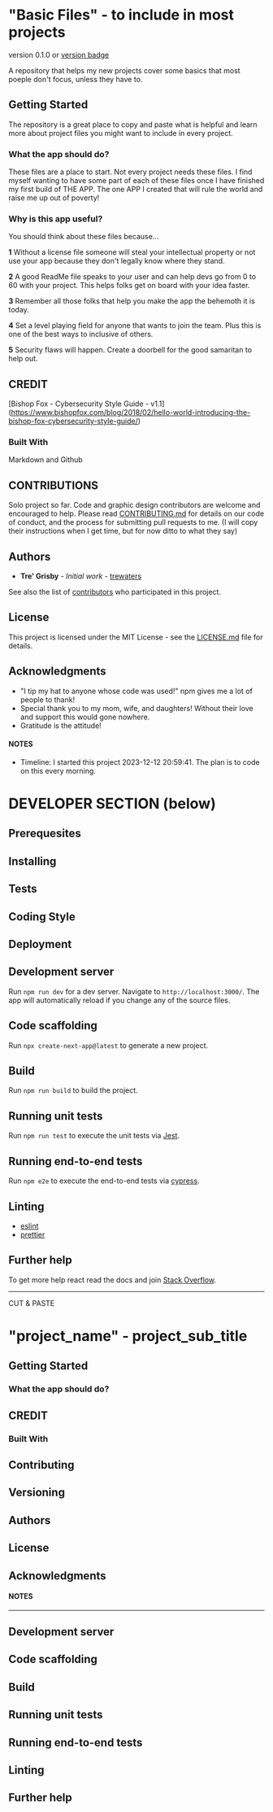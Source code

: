 # "Basic Files" - to include in most projects

version 0.1.0 or [version badge](https://badge.fury.io/)

A repository that helps my new projects cover some basics that most poeple don't focus, unless they have to.

## Getting Started

The repository is a great place to copy and paste what is helpful and learn more about project files you might want to include in every project.

### What the app should do?

These files are a place to start. Not every project needs these files. I find myself wanting to have some part of each of these files once I have finished my first build of THE APP. The one APP I created that will rule the world and raise me up out of poverty!

### Why is this app useful?

You should think about these files because... 

**1** Without a license file someone will steal your intellectual property or not use your app because they don't legally know where they stand.

**2** A good ReadMe file speaks to your user and can help devs go from 0 to 60 with your project. This helps folks get on board with your idea faster.

**3** Remember all those folks that help you make the app the behemoth it is today.

**4** Set a level playing field for anyone that wants to join the team. Plus this is one of the best ways to inclusive of others.

**5** Security flaws will happen. Create a doorbell for the good samaritan to help out.

## CREDIT

[Bishop Fox - Cybersecurity Style Guide - v1.1] (https://www.bishopfox.com/blog/2018/02/hello-world-introducing-the-bishop-fox-cybersecurity-style-guide/)

### Built With

Markdown and Github

## CONTRIBUTIONS

Solo project so far. Code and graphic design contributors are welcome and encouraged to help. Please read [CONTRIBUTING.md](https://gist.github.com/PurpleBooth/b24679402957c63ec426) for details on our code of conduct, and the process for submitting pull requests to me. (I will copy their instructions when I get time, but for now ditto to what they say)

## Authors

- **Tre' Grisby** - _Initial work_ - [trewaters](https://github.com/trewaters)

See also the list of [contributors](https://docs.github.com/en/repositories/viewing-activity-and-data-for-your-repository/viewing-a-projects-contributors) who participated in this project.

## License

This project is licensed under the MIT License - see the [LICENSE.md](LICENSE.md) file for details.

## Acknowledgments

- "I tip my hat to anyone whose code was used!" npm gives me a lot of people to thank!
- Special thank you to my mom, wife, and daughters! Without their love and support this would gone nowhere.
- Gratitude is the attitude!

#### NOTES

- Timeline: I started this project 2023-12-12 20:59:41. The plan is to code on this every morning.

# DEVELOPER SECTION (below)

## Prerequesites

## Installing

## Tests

## Coding Style

## Deployment

## Development server

Run `npm run dev` for a dev server. Navigate to `http://localhost:3000/`. The app will automatically reload if you change any of the source files.

## Code scaffolding

Run `npx create-next-app@latest` to generate a new project.

## Build

Run `npm run build` to build the project. 

## Running unit tests

Run `npm run test` to execute the unit tests via [Jest](https://jestjs.io/).

## Running end-to-end tests

Run `npm e2e` to execute the end-to-end tests via [cypress](https://www.cypress.io/).

## Linting

* [eslint](https://eslint.org/)
* [prettier](https://prettier.io/)

## Further help

To get more help react read the docs and join [Stack Overflow](https://stackoverflow.com/).

---
CUT & PASTE

# "project_name" - project_sub_title

## Getting Started


### What the app should do?


## CREDIT


### Built With


## Contributing


## Versioning


## Authors


## License


## Acknowledgments


#### NOTES


---


## Development server


## Code scaffolding


## Build


## Running unit tests


## Running end-to-end tests


## Linting


## Further help


